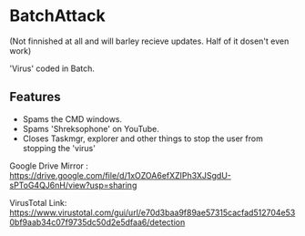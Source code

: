 # BatchAttack

(Not finnished at all and will barley recieve updates. Half of it dosen't even work)


'Virus' coded in Batch.

## Features
- Spams the CMD windows.
- Spams 'Shreksophone' on YouTube.
- Closes Taskmgr, explorer and other things to stop the user from stopping the 'virus'

Google Drive Mirror : https://drive.google.com/file/d/1xOZOA6efXZIPh3XJSgdU-sPToG4QJ6nH/view?usp=sharing

VirusTotal Link: https://www.virustotal.com/gui/url/e70d3baa9f89ae57315cacfad512704e530bf9aab34c07f9735dc50d2e5dfaa6/detection
